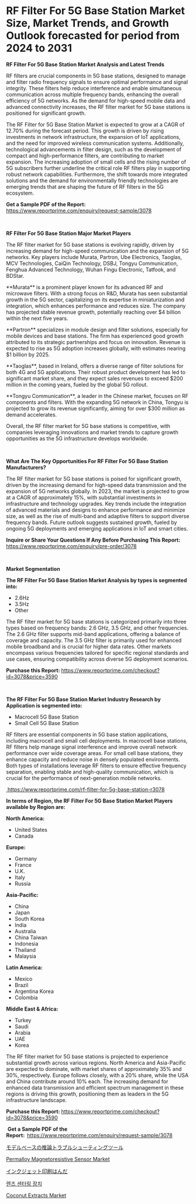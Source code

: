 <p><h1>RF Filter For 5G Base Station Market Size, Market Trends, and Growth Outlook forecasted for period from 2024 to 2031</h1></p><p><strong>RF Filter For 5G Base Station Market Analysis and Latest Trends</strong></p>
<p><p>RF filters are crucial components in 5G base stations, designed to manage and filter radio frequency signals to ensure optimal performance and signal integrity. These filters help reduce interference and enable simultaneous communication across multiple frequency bands, enhancing the overall efficiency of 5G networks. As the demand for high-speed mobile data and advanced connectivity increases, the RF filter market for 5G base stations is positioned for significant growth.</p><p>The RF Filter for 5G Base Station Market is expected to grow at a CAGR of 12.70% during the forecast period. This growth is driven by rising investments in network infrastructure, the expansion of IoT applications, and the need for improved wireless communication systems. Additionally, technological advancements in filter design, such as the development of compact and high-performance filters, are contributing to market expansion. The increasing adoption of small cells and the rising number of 5G subscribers further underline the critical role RF filters play in supporting robust network capabilities. Furthermore, the shift towards more integrated solutions and the demand for environmentally friendly technologies are emerging trends that are shaping the future of RF filters in the 5G ecosystem.</p></p>
<p><strong>Get a Sample PDF of the Report:&nbsp;</strong> <a href="https://www.reportprime.com/enquiry/request-sample/3078">https://www.reportprime.com/enquiry/request-sample/3078</a></p>
<p>&nbsp;</p>
<p><strong>RF Filter For 5G Base Station Major Market Players</strong></p>
<p><p>The RF filter market for 5G base stations is evolving rapidly, driven by increasing demand for high-speed communication and the expansion of 5G networks. Key players include Murata, Partron, Ube Electronics, Taoglas, MCV Technologies, CaiQin Technology, DSBJ, Tongyu Communication, Fenghua Advanced Technology, Wuhan Fingu Electronic, Tatfook, and BDStar.</p><p>**Murata** is a prominent player known for its advanced RF and microwave filters. With a strong focus on R&D, Murata has seen substantial growth in the 5G sector, capitalizing on its expertise in miniaturization and integration, which enhances performance and reduces size. The company has projected stable revenue growth, potentially reaching over $4 billion within the next five years.</p><p>**Partron** specializes in module design and filter solutions, especially for mobile devices and base stations. The firm has experienced good growth attributed to its strategic partnerships and focus on innovation. Revenue is expected to rise as 5G adoption increases globally, with estimates nearing $1 billion by 2025.</p><p>**Taoglas**, based in Ireland, offers a diverse range of filter solutions for both 4G and 5G applications. Their robust product development has led to significant market share, and they expect sales revenues to exceed $200 million in the coming years, fueled by the global 5G rollout.</p><p>**Tongyu Communication**, a leader in the Chinese market, focuses on RF components and filters. With the expanding 5G network in China, Tongyu is projected to grow its revenue significantly, aiming for over $300 million as demand accelerates.</p><p>Overall, the RF filter market for 5G base stations is competitive, with companies leveraging innovations and market trends to capture growth opportunities as the 5G infrastructure develops worldwide.</p></p>
<p>&nbsp;</p>
<p><strong>What Are The Key Opportunities For RF Filter For 5G Base Station Manufacturers?</strong></p>
<p><p>The RF filter market for 5G base stations is poised for significant growth, driven by the increasing demand for high-speed data transmission and the expansion of 5G networks globally. In 2023, the market is projected to grow at a CAGR of approximately 15%, with substantial investments in infrastructure and technology upgrades. Key trends include the integration of advanced materials and designs to enhance performance and minimize size, as well as the rise of multi-band and adaptive filters to support diverse frequency bands. Future outlook suggests sustained growth, fueled by ongoing 5G deployments and emerging applications in IoT and smart cities.</p></p>
<p><strong>Inquire or Share Your Questions If Any Before Purchasing This Report:</strong> <a href="https://www.reportprime.com/enquiry/pre-order/3078">https://www.reportprime.com/enquiry/pre-order/3078</a></p>
<p>&nbsp;</p>
<p><strong>Market Segmentation</strong></p>
<p><strong>The RF Filter For 5G Base Station Market Analysis by types is segmented into:</strong></p>
<p><ul><li>2.6Hz</li><li>3.5Hz</li><li>Other</li></ul></p>
<p><p>The RF filter market for 5G base stations is categorized primarily into three types based on frequency bands: 2.6 GHz, 3.5 GHz, and other frequencies. The 2.6 GHz filter supports mid-band applications, offering a balance of coverage and capacity. The 3.5 GHz filter is primarily used for enhanced mobile broadband and is crucial for higher data rates. Other markets encompass various frequencies tailored for specific regional standards and use cases, ensuring compatibility across diverse 5G deployment scenarios.</p></p>
<p><strong>Purchase this Report:&nbsp;</strong><a href="https://www.reportprime.com/checkout?id=3078&price=3590">https://www.reportprime.com/checkout?id=3078&price=3590</a></p>
<p>&nbsp;</p>
<p><strong>The RF Filter For 5G Base Station Market Industry Research by Application is segmented into:</strong></p>
<p><ul><li>Macrocell 5G Base Station</li><li>Small Cell 5G Base Station</li></ul></p>
<p><p>RF filters are essential components in 5G base station applications, including macrocell and small cell deployments. In macrocell base stations, RF filters help manage signal interference and improve overall network performance over wide coverage areas. For small cell base stations, they enhance capacity and reduce noise in densely populated environments. Both types of installations leverage RF filters to ensure effective frequency separation, enabling stable and high-quality communication, which is crucial for the performance of next-generation mobile networks.</p></p>
<p><a href="https://www.reportprime.com/rf-filter-for-5g-base-station-r3078">&nbsp;https://www.reportprime.com/rf-filter-for-5g-base-station-r3078</a></p>
<p><strong>In terms of Region, the RF Filter For 5G Base Station Market Players available by Region are:</strong></p>
<p>
    <p> <strong> North America: </strong>
        <ul>
            <li>United States</li>
            <li>Canada</li>
        </ul>
        </p> 
    <p> <strong> Europe: </strong>
        <ul>
            <li>Germany</li>
            <li>France</li>
            <li>U.K.</li>
            <li>Italy</li>
            <li>Russia</li>
        </ul>
        </p> 
    <p> <strong> Asia-Pacific: </strong>
        <ul>
            <li>China</li>
            <li>Japan</li>
            <li>South Korea</li>
            <li>India</li>
            <li>Australia</li>
            <li>China Taiwan</li>
            <li>Indonesia</li>
            <li>Thailand</li>
            <li>Malaysia</li>
        </ul>
        </p> 
    <p> <strong> Latin America: </strong>
        <ul>
            <li>Mexico</li>
            <li>Brazil</li>
            <li>Argentina Korea</li>
            <li>Colombia</li>
        </ul>
        </p> 
    <p> <strong> Middle East & Africa: </strong>
        <ul>
            <li>Turkey</li>
            <li>Saudi</li>
            <li>Arabia</li>
            <li>UAE</li>
            <li>Korea</li>
        </ul>
    </p>
    </p>
<p><p>The RF filter market for 5G base stations is projected to experience substantial growth across various regions. North America and Asia-Pacific are expected to dominate, with market shares of approximately 35% and 30%, respectively. Europe follows closely, with a 20% share, while the USA and China contribute around 10% each. The increasing demand for enhanced data transmission and efficient spectrum management in these regions is driving this growth, positioning them as leaders in the 5G infrastructure landscape.</p></p>
<p><strong>Purchase this Report: </strong><a href="https://www.reportprime.com/checkout?id=3078&price=3590">https://www.reportprime.com/checkout?id=3078&price=3590</a></p>
<p>&nbsp;<strong>Get a Sample PDF of the Report:&nbsp;&nbsp;</strong><a href="https://www.reportprime.com/enquiry/request-sample/3078">https://www.reportprime.com/enquiry/request-sample/3078</a></p>
<p><strong></strong></p>
<p><p><a href="https://medium.com/@vilasamin/model-based-reasoning-troubleshooting-tools-market-%E3%81%AF-%E3%82%B3%E3%82%B9%E3%83%88%E7%AE%A1%E7%90%86%E3%81%A8%E5%8A%B9%E7%8E%87%E5%90%91%E4%B8%8A%E3%82%92%E5%84%AA%E5%85%88%E3%81%97%E3%81%BE%E3%81%99-d6584ff7a269">モデルベースの推論トラブルシューティングツール</a></p><p><a href="https://github.com/JakirUddin511/Market-Research-Report-List-1/blob/main/permalloy-magnetoresistive-sensor-market.md">Permalloy Magnetoresistive Sensor Market</a></p><p><a href="https://medium.com/@vilasamin/inkjet-printing-solder-market-%E3%81%AF-%E3%82%B3%E3%82%B9%E3%83%88%E7%AE%A1%E7%90%86%E3%81%A8%E5%8A%B9%E7%8E%87%E5%90%91%E4%B8%8A%E3%82%92%E5%84%AA%E5%85%88%E3%81%97%E3%81%BE%E3%81%99-%E3%81%95%E3%82%89%E3%81%AB-%E5%A0%B1%E5%91%8A%E6%9B%B8%E3%81%AF%E5%B8%82%E5%A0%B4%E3%81%AE%E9%9C%80%E8%A6%81%E9%9D%A2%E3%81%A8%E4%BE%9B%E7%B5%A6%E9%9D%A2%E3%81%AE%E4%B8%A1%E6%96%B9%E3%82%92%E3%82%AB%E3%83%90%E3%83%BC%E3%81%97%E3%81%A6%E3%81%84%E3%81%BE%E3%81%99-inkjet-printing-96267be84496">インクジェット印刷はんだ</a></p><p><a href="https://medium.com/@scotthereford10/%EC%8B%9C%EC%9E%A5-%EB%A6%AC%EB%8D%94%EC%99%80-%EB%A6%AC%EC%A0%80%EB%93%9C-%EA%B8%80%EB%A1%9C%EB%B2%8C-%EB%A0%8C%EC%A6%88-%EC%A4%91%EC%8B%AC-%EC%9E%A5%EC%B9%98-%EC%8B%9C%EC%9E%A5-%EB%8F%99%ED%96%A5-%EB%B0%8F-%EC%98%88%EC%B8%A1-2024-2031-34f1d8195317">렌즈 센터링 장치</a></p><p><a href="https://medium.com/@sylviajacksonb5/this-coconut-extracts-market-research-report-evaluates-the-key-market-trends-drivers-and-c916b4f3b026">Coconut Extracts Market</a></p></p>